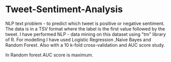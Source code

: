 # Tweet-Sentiment-Analysis
NLP text problem - to predict which tweet is positive or negative sentiment. The data is in a TSV format where the label is the first value followed by the tweet.
I have performed NLP - data mining on this dataset using "tm" library of R.
For modelling I have used Logistic Regression ,Naive Bayes and Random Forest.
Also with a 10 k-fold cross-validation and AUC score study.

In Random forest AUC score is maximum.

